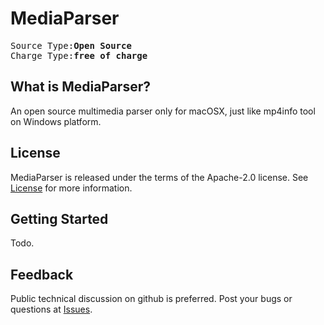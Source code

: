 MediaParser
===========

<pre>Source Type:<b>Open Source</b>
Charge Type:<b>free of charge</b></pre>

What is MediaParser?
----------------

An open source multimedia parser only for macOSX, just like mp4info tool on Windows platform.

License
----------------
MediaParser is released under the terms of the Apache-2.0 license. See [License](LICENSE) for more information.

Getting Started
----------------
Todo.

Feedback
----------------
Public technical discussion on github is preferred. Post your bugs or questions at [Issues](https://github.com/ksvc/MediaParser/issues).

